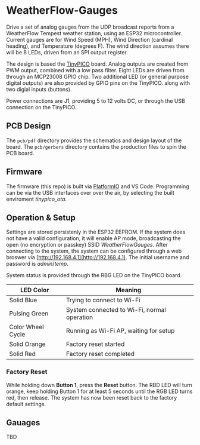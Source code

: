 # WeatherFlow-Gauges

Drive a set of analog gauges from the UDP broadcast reports from a WeatherFlow Tempest weather station, using an ESP32 microcontroller.  Current gauges are for Wind Speed (MPH), Wind Direction (cardinal heading), and Temperature (degrees F).  The wind direction assumes there will be 8 LEDs, driven from an SPI output register.

The design is based the [TinyPICO](https://www.tinypico.com/) board.
Analog outputs are created from PWM output, combined with a low pass
filter.  Eight LEDs are driven from through an MCP23008 GPIO chip.  Two
additional LED (or general purpose digital outputs) are also provided
by GPIO pins on the TinyPICO. along with two digial inputs (buttons).

Power connections are J1, providing 5 to 12 volts DC, or through the
USB connection on the TinyPICO.

## PCB Design

The ``pcb/pdf`` directory provides the schematics and design layout of
the board.  The ``pcb/gerbers`` directory contains the production files
to spin the PCB board.

## Firmware

The firmware (this repo) is built via [PlatformIO](https://platformio.org/)
and VS Code.  Programming can be via the USB interfaces over over
the air, by selecting the built enviroment *tinypico_ota*.

## Operation & Setup

Settings are stored persistenly in the ESP32 EEPROM.  If the system
does not have a valid configuration, it will enable AP mode,
broadcasting the open (no encryption or passkey) SSID
*WeatherFlowGauges*.  After connecting to the system, the system
can be configured through a web broswer via
[http://192.168.4.1](http://192.168.4.1).  The initial username and
password is *admin*/*temp*.

System status is provided through the RBG LED on the TinyPICO board.

| LED Color         | Meaning
| ----------------- | --------
| Solid Blue        | Trying to connect to Wi-Fi
| Pulsing Green     | System connected to Wi-Fi, normal operation
| Color Wheel Cycle | Running as Wi-Fi AP, waiting for setup
| Solid Orange      | Factory reset started
| Solid Red         | Factory reset completed

### Factory Reset

While holding down **Button 1**, press the **Reset** button.  The
RBD LED will turn orange, keep holding Button 1 for at least 5
seconds until the RGB LED turns red, then release. The system has
now been reset back to the factory default settings.

## Gauages

TBD
